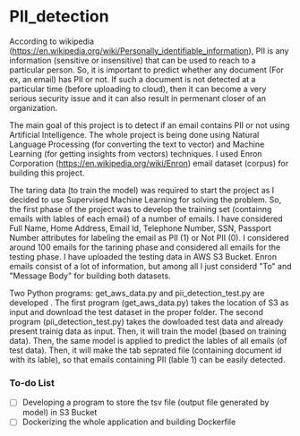 # PII_detection
According to wikipedia (https://en.wikipedia.org/wiki/Personally_identifiable_information), PII is any information (sensitive or insensitive) that can be used to reach to a particular person. So, it is important to predict whether any document (For ex, an email) has PII or not. If such a document is not detected at a particular time (before uploading to cloud), then it can become a very serious security issue and it can also result in permenant closer of an organization.

The main goal of this project is to detect if an email contains PII or not using Artificial Intelligence. The whole project is being done using Natural Language Processing (for converting the text to vector) and Machine Learning (for getting insights from vectors) techniques. I used Enron Corporation (https://en.wikipedia.org/wiki/Enron) email dataset (corpus) for building this project.

The taring data (to train the model) was required to start the project as I decided to use Supervised Machine Learning for solving the problem. So, the first phase of the project was to develop the training set (containng emails with lables of each email) of a number of emails. I have  considered Full Name, Home Address, Email Id, Telephone Number, SSN, Passport Number attributes for labeling the email as PII (1) or Not PII (0). I considered around 100 emails for the tarining phase and considered all emails for the testing phase. I have uploaded the testing data in AWS S3 Bucket. Enron emails consist of a lot of information, but among all I just considerd "To" and "Message Body" for building both datasets.

Two Python programs: get_aws_data.py and pii_detection_test.py are developed . The first program (get_aws_data.py) takes the location of S3 as input and download the test dataset in the proper folder. The second program (pii_detection_test.py) takes the dowloaded test data and already present trainig data as input. Then, it will train the model (based on training data). Then, the same model is applied to predict the lables of all emails (of test data). Then, it will make the tab seprated file (containing document id with its lable), so that emails containing PII (lable 1) can be easily detected.

### To-do List ###
- [ ] Developing a program to store the tsv file (output file generated by model) in S3 Bucket
- [ ] Dockerizing the whole application and building Dockerfile
